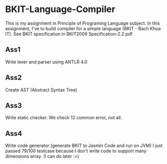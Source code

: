 # BKIT-Language-Compiler
This is my assignment in Principle of Programing Language subject. In this assignment, I've to build compiler for a simple language (BKIT - Bach Khoa IT).
See BKIT specification in BKIT2009 Specification-2.2.pdf

## Ass1
Write lexer and parser using ANTLR 4.0
## Ass2
Create AST (Abstract Syntax Tree)
## Ass3
Write static checker. We check 12 common error, not all.
## Ass4
Write code generator (generate BKIT to Jasmin Code and run on JVM)
I just passed 79/100 testcase because I don't write code to support many dimensions array. (I can do later :>)
